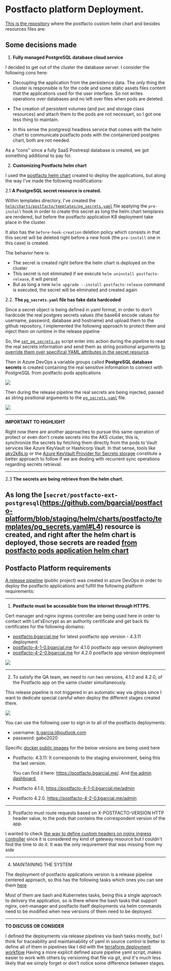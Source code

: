 # Postfacto platform Deployment.

 [This is the repository](https://github.com/bgarcial/postfacto-platform/) where the postfacto custom helm chart and besides resources files are:


## Some decisions made


1. **Fully managed PostgreSQL database cloud service**

I decided to get out of the cluster the database server. I consider the following cons here: 
- Decoupling the application  from the persistence data. The only thing the cluster is responsible is for the code and
some static assets files content that the applications used for the user interface. So not writes operations over databases
and no left over files when pods are deleted.

- The creation of persistent volumes (and pvc and storage class resources) and attach them to the pods are not necessart, 
so I got one less thing to maintain. 

- In this sense the postgresql headless service that comes with the helm chart to communicate postfacto pods with the
containerized postgres chart, both are not needed.

As a "cons" since a fully SaaS Postresql database is created, we got something additional to pay for. 

2. **Customizing Postfacto helm chart**

I used the [postfacto helm chart](https://github.com/pivotal/postfacto/blob/master/deployment/helm/README.md) 
created to deploy the applications, but along the way I've made the following modifications:

2.1 **A PostgreSQL secret resource is created.** 

Within templates directory, I've created the [`helm/charts/postfacto/templates/pg_secrets.yaml`](https://github.com/bgarcial/postfacto-platform/blob/staging/helm/charts/postfacto/templates/pg_secrets.yaml#L7) file
applying the `pre-install` hook in order to create this secret as long the helm chart templares are rendered, but before
the postfacto application K8 deployment take place in the cluster.

It also has the `before-hook-creation` deletion policy which consists in that this secret will be deleted
right before a new hook (the `pre-install` one in this case) is created.

The behavior here is: 
- The secret is created right before the helm chart is deployed on the cluster
- This secret is not eliminated if we execute `helm uninstall postfacto-release`, it will persist
- But as long a new `helm upgrade --install postfacto-release` command is executed, the secret will be eliminated and created again

2.2. **The `pg_secrets.yaml` file has fake data hardcoded**

Since a secret object is being defined in yaml format, in order to don't hardcode the real postgres secrets values 
(the base64 encode values for username, password, database and hostname) and upload them to the github repository,
I implemented the following approach to protect them and inject them on runtime in the release pipeline

So, the [`set_pg_secrets.py`](https://github.com/bgarcial/postfacto-platform/blob/staging/set_pg_secrets.py) script
enter into action during the pipeline to read the real secrets information and send them as string positional arguments 
[to override them over specifical YAML attributes in the secret resource](https://github.com/bgarcial/postfacto-platform/blob/staging/helm/charts/postfacto/templates/pg_secrets.yaml#L10-L14). 

Then in Azure DevOps a variable groups called **PostgreSQL database secrets** is created containing the real sensitive information
to connect with PostgreSQL from postfacto pods applications


![](https://cldup.com/psMwIgZjhz.png)

Then during the release pipeline the real secrets are being injected, passed as string positional arguments to the 
[`pg_secrets.yaml`](https://github.com/bgarcial/postfacto-platform/blob/staging/set_pg_secrets.py#L48-L52) file.

![](https://cldup.com/4v5kx5Jfx3.png) 

---

**IMPORTANT TO HIGHLIGHT**

Right now there are another approaches to pursue this same operation of protect or even don't create secrets into the
AKS cluster, this is, synchronize the secrets by fetching them directly from the pods to Vault services like Azure KeyVault or
Hashicorp Vault. 
In that sense, tools like [akv2k8s.io](https://akv2k8s.io/) or the [Azure KeyVault Provider for Secrets storage](https://azure.github.io/secrets-store-csi-driver-provider-azure/)
constitute a better approach to follow if we are dealing with recurrent sync operations regarding secrets retrieval. 

---

2.3 **The secrets are being retrieve from the helm chart.**

As long the [`secret/postfacto-ext-postgresql`(https://github.com/bgarcial/postfacto-platform/blob/staging/helm/charts/postfacto/templates/pg_secrets.yaml#L4) 
resource is created, and right after the helm chart is deployed, those secrets are readed [from postfacto pods application helm chart](https://github.com/bgarcial/postfacto-platform/blob/staging/helm/charts/postfacto/templates/deployment.yaml#L67-L91)
---

## Postfacto Platform requirements

[A release pipeline](https://dev.azure.com/bgarcial/postfacto-infra/_release?_a=releases&view=mine&definitionId=4) (public project) 
was created in azure DevOps in order to deploy the postfacto applications and fulfill the following platform requirements:

---

1. **Postfacto must be accessible from the internet through HTTPS.**

Cert manager and nginx ingress controller are being used here in order to contact with Let'sEncrypt as an authority certificate
and get back tls certificates for the following domains:
- [postfacto.bgarcial.me](https://postfacto.bgarcial.me/admin/) for latest postfacto app version - 4.3.11 deployment
- [postfacto-4-1-0.bgarcial.me](https://postfacto-4-1-0.bgarcial.me/admin/) for 4.1.0 postfacto app version deployment
- [postfacto-4-2-0.bgarcial.me](https://postfacto-4-2-0.bgarcial.me/admin/) for 4.2.0 postfacto app version deployment

![](https://cldup.com/8NbD0La83a.png)

---

2. To satisfy the QA team, we need to run two versions, 4.1.0 and 4.2.0, of the Postfacto app on the same cluster simultaneously. 


This release pipeline is not triggered in an automatic way via gitops since I want to dedicate special careful when
deploy the different stages created there.

![](https://cldup.com/Y9jXPq9b0J.png)

You can use the following user to sign in to all of the postfacto deployments: 
- username: b.garcia.l@outlook.com  
- password: gabo2020

Specific [docker public images](https://hub.docker.com/r/postfacto/postfacto) for the below versions are being used here

- Postfacto: 4.3.11:  It corresponds to the staging environment, being this the last version.
  
  You can find it here: https://postfacto.bgarcial.me/. And  [the admin dashboard](https://postfacto.bgarcial.me/admin), 


- Postfacto 4.1.0, https://postfacto-4-1-0.bgarcial.me/admin 

- Postfacto 4.2.0. https://postfacto-4-2-0.bgarcial.me/admin

---

3. Postfacto must route requests based on X-POSTFACTO-VERSION HTTP header value, to the pods that contains the correspondent version of the app.

I wanted to check [the way to define custom headers on nginx ingress controller](https://kubernetes.github.io/ingress-nginx/examples/customization/custom-headers/) since it is considered my kind of gateway resource
but I couldn't find the time to do it. It was the only requirement that was missing from my side

---

4. MAINTAINING THE SYSTEM

The deployment of postfacto applications version is a release pipeline centered approach, so this has the following tasks
which ones you can see them [here](https://dev.azure.com/bgarcial/postfacto-infra/_releaseDefinition?definitionId=4&_a=definition-tasks&environmentId=4)

Most of them are bash and Kubernetes tasks, being this a single approach to delivery the application, so is there
where the bash tasks that support nginx, cert-manager and postfacto itself deployments via helm commands need to be
modified when new versions of them need to be deployed.

--- 

**TO DISCUSS OR CONSIDER**

I defined the deployments via release pipelines via bash tasks mostly, but I think for traceability and maintainability of yaml in source control
is better to define all of them in pipelines like I did with the [terraform deployment workflow](https://github.com/bgarcial/postfacto-infra/blob/staging/azure-pipelines.yml)
Having a more explicit defined azure pipeline yaml script, makes easier to work with others by versioning that file via git, 
and it's much less likely that we simply forget or don't notice some difference between stages.
